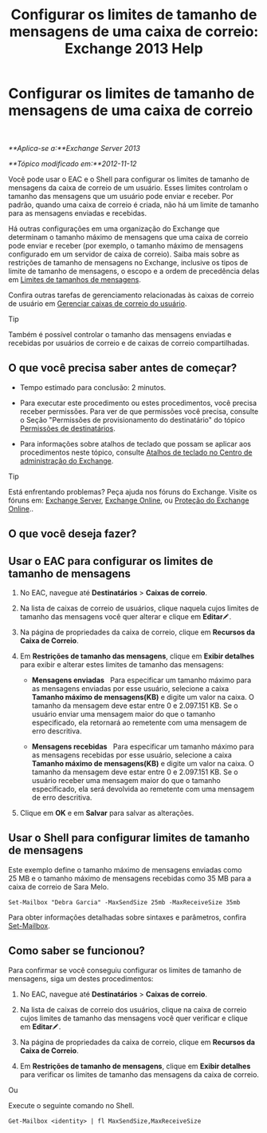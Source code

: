 ﻿---
title: 'Configurar os limites de tamanho de mensagens de uma caixa de correio: Exchange 2013 Help'
TOCTitle: Configurar os limites de tamanho de mensagens de uma caixa de correio
ms:assetid: d1220685-14c0-4c4f-abb2-3920f3046212
ms:mtpsurl: https://technet.microsoft.com/pt-br/library/Bb124708(v=EXCHG.150)
ms:contentKeyID: 50556288
ms.date: 01/10/2018
mtps_version: v=EXCHG.150
ms.translationtype: HT
---

# Configurar os limites de tamanho de mensagens de uma caixa de correio

 

_**Aplica-se a:**Exchange Server 2013_

_**Tópico modificado em:**2012-11-12_

Você pode usar o EAC e o Shell para configurar os limites de tamanho de mensagens da caixa de correio de um usuário. Esses limites controlam o tamanho das mensagens que um usuário pode enviar e receber. Por padrão, quando uma caixa de correio é criada, não há um limite de tamanho para as mensagens enviadas e recebidas.

Há outras configurações em uma organização do Exchange que determinam o tamanho máximo de mensagens que uma caixa de correio pode enviar e receber (por exemplo, o tamanho máximo de mensagens configurado em um servidor de caixa de correio). Saiba mais sobre as restrições de tamanho de mensagens no Exchange, inclusive os tipos de limite de tamanho de mensagens, o escopo e a ordem de precedência delas em [Limites de tamanhos de mensagens](message-size-limits-exchange-2013-help.md).

Confira outras tarefas de gerenciamento relacionadas às caixas de correio de usuário em [Gerenciar caixas de correio do usuário](manage-user-mailboxes-exchange-2013-help.md).


> [!TIP]
> Também é possível controlar o tamanho das mensagens enviadas e recebidas por usuários de correio e de caixas de correio compartilhadas.



## O que você precisa saber antes de começar?

  - Tempo estimado para conclusão: 2 minutos.

  - Para executar este procedimento ou estes procedimentos, você precisa receber permissões. Para ver de que permissões você precisa, consulte o Seção "Permissões de provisionamento do destinatário" do tópico [Permissões de destinatários](recipients-permissions-exchange-2013-help.md).

  - Para informações sobre atalhos de teclado que possam se aplicar aos procedimentos neste tópico, consulte [Atalhos de teclado no Centro de administração do Exchange](keyboard-shortcuts-in-the-exchange-admin-center-exchange-online-protection-help.md).


> [!TIP]
> Está enfrentando problemas? Peça ajuda nos fóruns do Exchange. Visite os fóruns em: <A href="https://go.microsoft.com/fwlink/p/?linkid=60612">Exchange Server</A>, <A href="https://go.microsoft.com/fwlink/p/?linkid=267542">Exchange Online</A>, ou <A href="https://go.microsoft.com/fwlink/p/?linkid=285351">Proteção do Exchange Online</A>..



## O que você deseja fazer?

## Usar o EAC para configurar os limites de tamanho de mensagens

1.  No EAC, navegue até **Destinatários** \> **Caixas de correio**.

2.  Na lista de caixas de correio de usuários, clique naquela cujos limites de tamanho das mensagens você quer alterar e clique em **Editar**![Ícone de edição](images/JJ218640.6f53ccb2-1f13-4c02-bea0-30690e6ea71d(EXCHG.150).gif "Ícone de edição").

3.  Na página de propriedades da caixa de correio, clique em **Recursos da Caixa de Correio**.

4.  Em **Restrições de tamanho das mensagens**, clique em **Exibir detalhes** para exibir e alterar estes limites de tamanho das mensagens:
    
      - **Mensagens enviadas**   Para especificar um tamanho máximo para as mensagens enviadas por esse usuário, selecione a caixa **Tamanho máximo de mensagens(KB)** e digite um valor na caixa. O tamanho da mensagem deve estar entre 0 e 2.097.151 KB. Se o usuário enviar uma mensagem maior do que o tamanho especificado, ela retornará ao remetente com uma mensagem de erro descritiva.
    
      - **Mensagens recebidas**   Para especificar um tamanho máximo para as mensagens recebidas por esse usuário, selecione a caixa **Tamanho máximo de mensagens(KB)** e digite um valor na caixa. O tamanho da mensagem deve estar entre 0 e 2.097.151 KB. Se o usuário receber uma mensagem maior do que o tamanho especificado, ela será devolvida ao remetente com uma mensagem de erro descritiva.

5.  Clique em **OK** e em **Salvar** para salvar as alterações.

## Usar o Shell para configurar limites de tamanho de mensagens

Este exemplo define o tamanho máximo de mensagens enviadas como 25 MB e o tamanho máximo de mensagens recebidas como 35 MB para a caixa de correio de Sara Melo.

    Set-Mailbox "Debra Garcia" -MaxSendSize 25mb -MaxReceiveSize 35mb

Para obter informações detalhadas sobre sintaxes e parâmetros, confira [Set-Mailbox](https://technet.microsoft.com/pt-br/library/bb123981\(v=exchg.150\)).

## Como saber se funcionou?

Para confirmar se você conseguiu configurar os limites de tamanho de mensagens, siga um destes procedimentos:

1.  No EAC, navegue até **Destinatários** \> **Caixas de correio**.

2.  Na lista de caixas de correio dos usuários, clique na caixa de correio cujos limites de tamanho das mensagens você quer verificar e clique em **Editar**![Ícone de edição](images/JJ218640.6f53ccb2-1f13-4c02-bea0-30690e6ea71d(EXCHG.150).gif "Ícone de edição").

3.  Na página de propriedades da caixa de correio, clique em **Recursos da Caixa de Correio**.

4.  Em **Restrições de tamanho de mensagens**, clique em **Exibir detalhes** para verificar os limites de tamanho das mensagens da caixa de correio.

Ou

Execute o seguinte comando no Shell.

    Get-Mailbox <identity> | fl MaxSendSize,MaxReceiveSize

